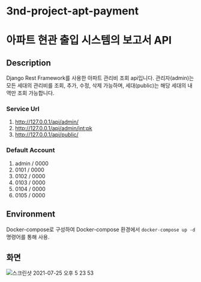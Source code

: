 # 3nd-project-apt-payment

# 아파트 현관 출입 시스템의 보고서 API

## Description

Django Rest Framework를 사용한 아파트 관리비 조회 api입니다. 관리자(admin)는 모든 세대의 관리비를 조회, 추가, 수정, 삭제 가능하며, 세대(public)는 해당 세대의 내역만 조회 가능합니다.

### Service Url

1. http://127.0.0.1/api/admin/
2. http://127.0.0.1/api/admin/<int:pk>
3. http://127.0.0.1/api/public/

### Default Account

1. admin / 0000
2. 0101 / 0000
3. 0102 / 0000
4. 0103 / 0000
5. 0104 / 0000
6. 0105 / 0000

## Environment

Docker-compose로 구성하여 Docker-compose 환경에서 `docker-compose up -d` 명령어를 통해 사용.

## 화면

![스크린샷 2021-07-25 오후 5 23 53](https://user-images.githubusercontent.com/77102285/126892763-712bc2cb-842e-4991-bd17-eeb98b5e6e0b.png)
